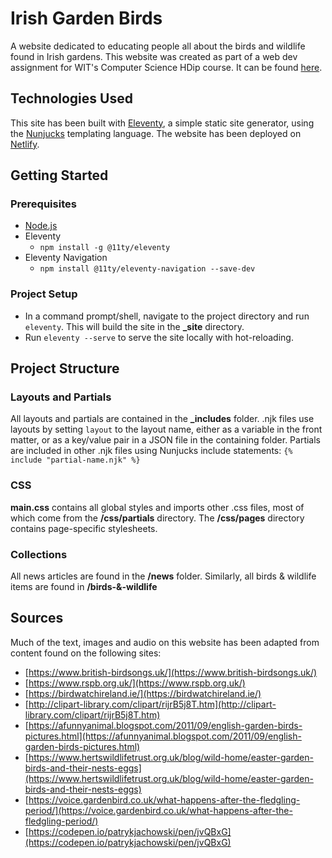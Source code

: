 # Irish Garden Birds

A website dedicated to educating people all about the birds and wildlife found in Irish gardens. This website was created as part of a web dev assignment for WIT's Computer Science HDip course. It can be found [here](https://irish-garden-birds.netlify.app/).

## Technologies Used

This site has been built with [Eleventy](https://www.11ty.dev/), a simple static site generator, using the [Nunjucks](https://mozilla.github.io/nunjucks/templating.html) templating language. The website has been deployed on [Netlify](https://app.netlify.com/).

## Getting Started

### Prerequisites

- [Node.js](https://nodejs.org/)
- Eleventy
	- ```npm install -g @11ty/eleventy```
- Eleventy Navigation
	- ```npm install @11ty/eleventy-navigation --save-dev```

### Project Setup

- In a command prompt/shell, navigate to the project directory and run ```eleventy```. This will build the site in the **_site** directory.
- Run ```eleventy --serve``` to serve the site locally with hot-reloading.

## Project Structure

### Layouts and Partials

All layouts and partials are contained in the **_includes** folder. .njk files use layouts by setting ```layout``` to the layout name, either as a variable in the front matter, or as a key/value pair in a JSON file in the containing folder. Partials are included in other .njk files using Nunjucks include statements: ```{% include "partial-name.njk" %}```

### CSS

**main.css** contains all global styles and imports other .css files, most of which come from the **/css/partials** directory. The **/css/pages** directory contains page-specific stylesheets.

### Collections

All news articles are found in the **/news** folder. Similarly, all birds & wildlife items are found in **/birds-&-wildlife**

## Sources

Much of the text, images and audio on this website has been adapted from content found on the following sites:
- [https://www.british-birdsongs.uk/](https://www.british-birdsongs.uk/)
- [https://www.rspb.org.uk/](https://www.rspb.org.uk/)
- [https://birdwatchireland.ie/](https://birdwatchireland.ie/)
- [http://clipart-library.com/clipart/rijrB5j8T.htm](http://clipart-library.com/clipart/rijrB5j8T.htm)
- [https://afunnyanimal.blogspot.com/2011/09/english-garden-birds-pictures.html](https://afunnyanimal.blogspot.com/2011/09/english-garden-birds-pictures.html)
- [https://www.hertswildlifetrust.org.uk/blog/wild-home/easter-garden-birds-and-their-nests-eggs](https://www.hertswildlifetrust.org.uk/blog/wild-home/easter-garden-birds-and-their-nests-eggs)
- [https://voice.gardenbird.co.uk/what-happens-after-the-fledgling-period/](https://voice.gardenbird.co.uk/what-happens-after-the-fledgling-period/)
- [https://codepen.io/patrykjachowski/pen/jvQBxG](https://codepen.io/patrykjachowski/pen/jvQBxG)
